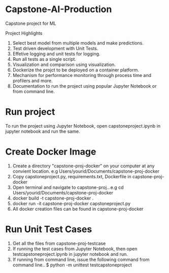 # Capstone-AI-Production
Capstone project for ML

Project Highlights
1. Select best model from multiple models and make predictions.
2. Test driven development with Unit Tests.
3. Effetive logging and unit tests for logging.
4. Run all tests as a single script.
5. Visualization and comparison using visualization.
6. Dockerize the projct to be deployed on a container platform.
7. Mechanism for performance monitoring through process time and profilers and more.
8. Documentation to run the project using popular Jupyter Notebook or from command line.

# Run project
To run the project using Jupyter Notebook, open capstoneproject.ipynb in jupyter notebook and run the same.

# Create Docker Image
1. Create a directory "capstone-proj-docker" on your computer at any convient location. e.g Users/yourid/Documents/capstone-proj-docker
2. Copy capstoneproject.py, requirements.txt, Dockerfile in capstone-proj-docker
3. Open terminal and navigate to capstone-proj...e.g cd Users/yourid/Documents/capstone-proj-docker
4. docker build -t capstone-proj-docker .
5. docker run -it capstone-proj-docker capstoneproject.py
6. All docker creation files can be found in capstone-proj-docker

# Run Unit Test Cases
1. Get all the files from capstone-proj-testcase
2. If running the test cases from Jupyter Notebook, then open testcapstoneproject.ipynb in jupyter notebook and run.
3. If running from command line, issue the following command from command line..
           $ python -m unittest testcapstoneproject
